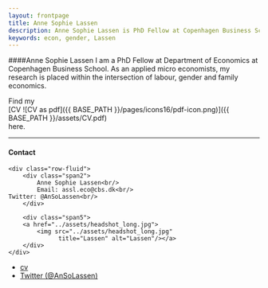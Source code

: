 ```yaml
---
layout: frontpage
title: Anne Sophie Lassen
description: Anne Sophie Lassen is PhD Fellow at Copenhagen Business School.
keywords: econ, gender, Lassen
---
```

####Anne Sophie Lassen
I am a PhD Fellow at Department of Economics at Copenhagen Business School. As an applied micro economists, my research is placed within the intersection of labour, gender and family economics. 

Find my  
[CV ![CV as pdf]({{ BASE_PATH }}/pages/icons16/pdf-icon.png)]({{ BASE_PATH }}/assets/CV.pdf)<br/> here. 


---


<div class="container">
<h4><a name="Contact"></a>Contact</h4>

    <div class="row-fluid">
        <div class="span2">
            Anne Sophie Lassen<br/>
            Email: assl.eco@cbs.dk<br/>
	Twitter: @AnSoLassen<br/>
        </div>

        <div class="span5">
        <a href="../assets/headshot_long.jpg">
            <img src="../assets/headshot_long.jpg"
                  title="Lassen" alt="Lassen"/></a>
        </div>
    </div>
</div>

<div class="navbar">
  <div class="navbar-inner">
      <ul class="nav">
          <li><a href="{{ BASE_PATH }}/assets/CV.pdf">cv</a></li>
          <li><a href="https://twitter.com/AnSoLassen">Twitter (@AnSoLassen)</a></li>
      </ul>
  </div>
</div>
